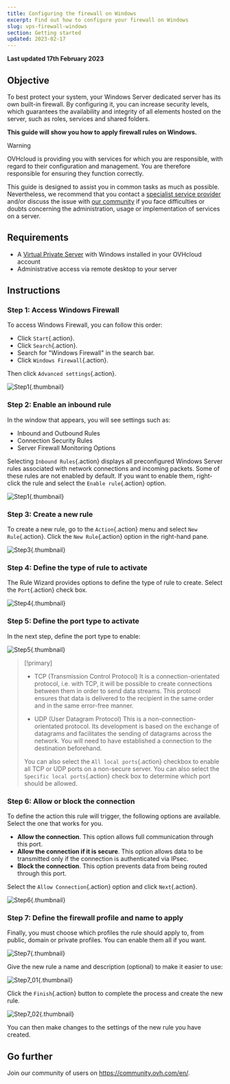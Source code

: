 ```yaml
---
title: Configuring the firewall on Windows
excerpt: Find out how to configure your firewall on Windows
slug: vps-firewall-windows
section: Getting started
updated: 2023-02-17
---
```


**Last updated 17th February 2023**

## Objective

To best protect your system, your Windows Server dedicated server has its own built-in firewall. By configuring it, you can increase security levels, which guarantees the availability and integrity of all elements hosted on the server, such as roles, services and shared folders.

**This guide will show you how to apply firewall rules on Windows.**

> [!warning]
>OVHcloud is providing you with services for which you are responsible, with regard to their configuration and management. You are therefore responsible for ensuring they function correctly.
>
>This guide is designed to assist you in common tasks as much as possible. Nevertheless, we recommend that you contact a [specialist service provider](https://partner.ovhcloud.com/asia/directory/) and/or discuss the issue with [our community](https://community.ovh.com/en/) if you face difficulties or doubts concerning the administration, usage or implementation of services on a server.
>

## Requirements

- A [Virtual Private Server](https://www.ovhcloud.com/asia/vps/) with Windows installed in your OVHcloud account
- Administrative access via remote desktop to your server

## Instructions

### Step 1: Access Windows Firewall

To access Windows Firewall, you can follow this order:

- Click `Start`{.action}.
- Click `Search`{.action}.
- Search for "Windows Firewall" in the search bar.
- Click `Windows Firewall`{.action}.

Then click `Advanced settings`{.action}.

![Step1](images/step1.PNG){.thumbnail}

### Step 2: Enable an inbound rule

In the window that appears, you will see settings such as:

- Inbound and Outbound Rules
- Connection Security Rules
- Server Firewall Monitoring Options

Selecting `Inbound Rules`{.action} displays all preconfigured Windows Server rules associated with network connections and incoming packets. Some of these rules are not enabled by default. If you want to enable them, right-click the rule and select the `Enable rule`{.action} option.

![Step1](images/step2.PNG){.thumbnail}

### Step 3: Create a new rule 

To create a new rule, go to the `Action`{.action} menu and select `New Rule`{.action}.
Click the `New Rule`{.action} option in the right-hand pane.

![Step3](images/step3.PNG){.thumbnail}

### Step 4: Define the type of rule to activate

The Rule Wizard provides options to define the type of rule to create. Select the `Port`{.action} check box.

![Step4](images/step4.PNG){.thumbnail}

### Step 5: Define the port type to activate

In the next step, define the port type to enable:

![Step5](images/step5.PNG){.thumbnail}

> [!primary]
>
>- TCP (Transmission Control Protocol)
>It is a connection-orientated protocol, i.e. with TCP, it will be possible to create connections between them in order to send data streams. This protocol ensures that data is delivered to the recipient in the same order and in the same error-free manner.
>
>- UDP (User Datagram Protocol)
>This is a non-connection-orientated protocol. Its development is based on the exchange of datagrams and facilitates the sending of datagrams across the network. You will need to have established a connection to the destination beforehand.
>
>You can also select the `All local ports`{.action} checkbox to enable all TCP or UDP ports on a non-secure server. You can also select the `Specific local ports`{.action} check box to determine which port should be allowed. 
>

### Step 6: Allow or block the connection

To define the action this rule will trigger, the following options are available. Select the one that works for you.

- **Allow the connection**. This option allows full communication through this port.
- **Allow the connection if it is secure**. This option allows data to be transmitted only if the connection is authenticated via IPsec.
- **Block the connection**. This option prevents data from being routed through this port.

Select the `Allow Connection`{.action} option and click `Next`{.action}.

![Step6](images/step6.PNG){.thumbnail}

### Step 7: Define the firewall profile and name to apply

Finally, you must choose which profiles the rule should apply to, from public, domain or private profiles.
You can enable them all if you want.

![Step7](images/step7.PNG){.thumbnail}

Give the new rule a name and description (optional) to make it easier to use:

![Step7_01](images/step7-01.PNG){.thumbnail}

Click the `Finish`{.action} button to complete the process and create the new rule.

![Step7_02](images/step7_02.PNG){.thumbnail}

You can then make changes to the settings of the new rule you have created.

## Go further

Join our community of users on <https://community.ovh.com/en/>.
